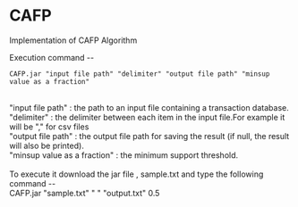 # CAFP
Implementation of CAFP Algorithm

Execution command --
```
CAFP.jar "input file path" "delimiter" "output file path" "minsup value as a fraction"
```
<br>
"input file path"            : the path to an input file containing a transaction database.<br>
"delimiter"                  : the delimiter between each item in the input file.For example it will be "," for csv files<br>
"output file path"           : the output file path for saving the result (if null, the result will also be printed).<br>
"minsup value as a fraction" : the minimum support threshold.<br>
  <br>
To execute it download the jar file , sample.txt and type the following command --<br>
  CAFP.jar "sample.txt" " " "output.txt"  0.5
